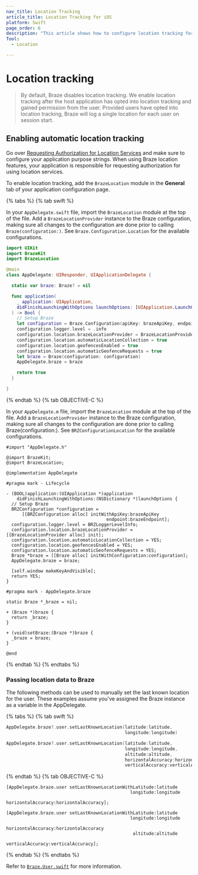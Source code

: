 ```yaml
---
nav_title: Location Tracking
article_title: Location Tracking for iOS
platform: Swift
page_order: 6
description: "This article shows how to configure location tracking for the Swift SDK."
Tool:
  - Location

---
```


# Location tracking

> By default, Braze disables location tracking. We enable location tracking after the host application has opted into location tracking and gained permission from the user. Provided users have opted into location tracking, Braze will log a single location for each user on session start.

## Enabling automatic location tracking

Go over [Requesting Authorization for Location Services](https://developer.apple.com/documentation/corelocation/requesting_authorization_to_use_location_services) and make sure to configure your application purpose strings. When using Braze location features, your application is responsible for requesting authorization for using location services. 

To enable location tracking, add the `BrazeLocation` module in the **General** tab of your application configuration page.

{% tabs %}
{% tab swift %}

In your `AppDelegate.swift` file, import the `BrazeLocation` module at the top of the file. Add a `BrazeLocationProvider` instance to the Braze configuration, making sure all changes to the configuration are done prior to calling `Braze(configuration:)`. See `Braze.Configuration.Location` for the available configurations.

```swift
import UIKit
import BrazeKit
import BrazeLocation

@main
class AppDelegate: UIResponder, UIApplicationDelegate {

  static var braze: Braze? = nil

  func application(
    _ application: UIApplication,
    didFinishLaunchingWithOptions launchOptions: [UIApplication.LaunchOptionsKey: Any]?
  ) -> Bool {
    // Setup Braze
    let configuration = Braze.Configuration(apiKey: brazeApiKey, endpoint: brazeEndpoint)
    configuration.logger.level = .info
    configuration.location.brazeLocationProvider = BrazeLocationProvider()
    configuration.location.automaticLocationCollection = true
    configuration.location.geofencesEnabled = true
    configuration.location.automaticGeofenceRequests = true
    let braze = Braze(configuration: configuration)
    AppDelegate.braze = braze

    return true
  }

}

```

{% endtab %}
{% tab OBJECTIVE-C %}

In your `AppDelegate.m` file, import the `BrazeLocation` module at the top of the file. Add a `BrazeLocationProvider` instance to the Braze configuration, making sure all changes to the configuration are done prior to calling Braze(configuration:). See `BRZConfigurationLocation` for the available configurations.

```objc
#import "AppDelegate.h"

@import BrazeKit;
@import BrazeLocation;

@implementation AppDelegate

#pragma mark - Lifecycle

- (BOOL)application:(UIApplication *)application
    didFinishLaunchingWithOptions:(NSDictionary *)launchOptions {
  // Setup Braze
  BRZConfiguration *configuration =
      [[BRZConfiguration alloc] initWithApiKey:brazeApiKey
                                      endpoint:brazeEndpoint];
  configuration.logger.level = BRZLoggerLevelInfo;
  configuration.location.brazeLocationProvider = [[BrazeLocationProvider alloc] init];
  configuration.location.automaticLocationCollection = YES;
  configuration.location.geofencesEnabled = YES;
  configuration.location.automaticGeofenceRequests = YES;
  Braze *braze = [[Braze alloc] initWithConfiguration:configuration];
  AppDelegate.braze = braze;

  [self.window makeKeyAndVisible];
  return YES;
}

#pragma mark - AppDelegate.braze

static Braze *_braze = nil;

+ (Braze *)braze {
  return _braze;
}

+ (void)setBraze:(Braze *)braze {
  _braze = braze;
}

@end
```

{% endtab %}
{% endtabs %}

### Passing location data to Braze

The following methods can be used to manually set the last known location for the user. These examples assume you’ve assigned the Braze instance as a variable in the AppDelegate.



{% tabs %}
{% tab swift %}

```swift
AppDelegate.braze?.user.setLastKnownLocation(latitude:latitude,
                                             longitude:longitude)
```

```swift
AppDelegate.braze?.user.setLastKnownLocation(latitude:latitude,
                                             longitude:longitude,
                                             altitude:altitude,
                                             horizontalAccuracy:horizontalAccuracy,
                                             verticalAccuracy:verticalAccuracy)
```

{% endtab %}
{% tab OBJECTIVE-C %}

```objc
[AppDelegate.braze.user setLastKnownLocationWithLatitude:latitude
                                               longitude:longitude
                                      horizontalAccuracy:horizontalAccuracy];

```

```objc
[AppDelegate.braze.user setLastKnownLocationWithLatitude:latitude
                                               longitude:longitude
                                      horizontalAccuracy:horizontalAccuracy
                                                altitude:altitude
                                        verticalAccuracy:verticalAccuracy];

```

{% endtab %}
{% endtabs %}

Refer to [`Braze.User.swift`][5] for more information.

[5]: https://braze-inc.github.io/braze-swift-sdk/documentation/brazekit/braze/user-swift.class/
